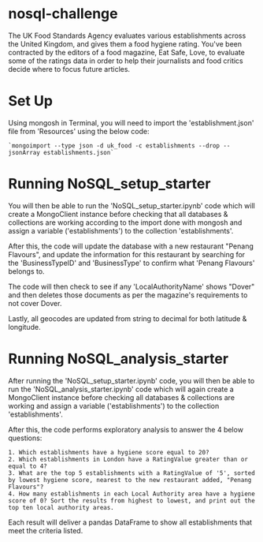 # nosql-challenge
The UK Food Standards Agency evaluates various establishments across the United Kingdom, and gives them a food hygiene rating. You've been contracted by the editors of a food magazine, Eat Safe, Love, to evaluate some of the ratings data in order to help their journalists and food critics decide where to focus future articles.

# Set Up

Using mongosh in Terminal, you will need to import the 'establishment.json' file from 'Resources' using the below code:

    `mongoimport --type json -d uk_food -c establishments --drop --jsonArray establishments.json`

# Running NoSQL_setup_starter

You will then be able to run the 'NoSQL_setup_starter.ipynb' code which will create a MongoClient instance before checking that all databases & collections are working according to the import done with mongosh and assign a variable ('establishments') to the collection 'establishments'.

After this, the code will update the database with a new restaurant "Penang Flavours", and update the information for this restaurant by searching for the 'BusinessTypeID' and 'BusinessType' to confirm what 'Penang Flavours' belongs to.

The code will then check to see if any 'LocalAuthorityName' shows "Dover" and then deletes those documents as per the magazine's requirements to not cover Dover.

Lastly, all geocodes are updated from string to decimal for both latitude & longitude.

# Running NoSQL_analysis_starter
After running the 'NoSQL_setup_starter.ipynb' code, you will then be able to run the 'NoSQL_analysis_starter.ipynb' code which will again create a MongoClient instance before checking all databases & collections are working and assign a variable ('establishments') to the collection 'establishments'.

After this, the code performs exploratory analysis to answer the 4 below questions:

    1. Which establishments have a hygiene score equal to 20?
    2. Which establishments in London have a RatingValue greater than or equal to 4?
    3. What are the top 5 establishments with a RatingValue of '5', sorted by lowest hygiene score, nearest to the new restaurant added, "Penang Flavours"?
    4. How many establishments in each Local Authority area have a hygiene score of 0? Sort the results from highest to lowest, and print out the top ten local authority areas.

Each result will deliver a pandas DataFrame to show all establishments that meet the criteria listed.